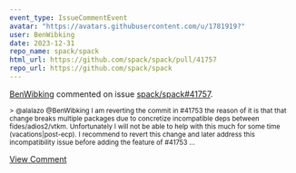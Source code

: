 ```yaml
---
event_type: IssueCommentEvent
avatar: "https://avatars.githubusercontent.com/u/1781919?"
user: BenWibking
date: 2023-12-31
repo_name: spack/spack
html_url: https://github.com/spack/spack/pull/41757
repo_url: https://github.com/spack/spack
---
```


<a href='https://github.com/BenWibking' target='_blank'>BenWibking</a> commented on issue <a href='https://github.com/spack/spack/pull/41757' target='_blank'>spack/spack#41757</a>.

<small>> @alalazo @BenWibking I am reverting the commit in #41753 the reason of it is that that change breaks multiple packages due to concretize incompatible deps between fides/adios2/vtkm. Unfortunately I will not be able to help with this much for some time (vacations|post-ecp). I recommend to revert this change and later address this incompatibility issue before adding the feature of #41753...</small>

<a href='https://github.com/spack/spack/pull/41757' target='_blank'>View Comment</a>